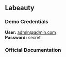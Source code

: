 ## Labeauty

### Demo Credentials

**User:** admin@admin.com  
**Password:** secret

### Official Documentation
